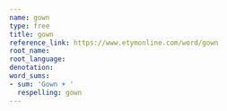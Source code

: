 ```yaml
---
name: gown
type: free
title: gown
reference_link: https://www.etymonline.com/word/gown
root_name: 
root_language: 
denotation: 
word_sums:
- sum: 'Gown + '
  respelling: gown
---
```


